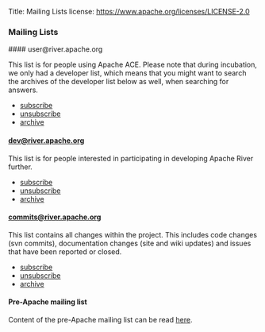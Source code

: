 Title: Mailing Lists
license: https://www.apache.org/licenses/LICENSE-2.0


### Mailing Lists

<div class="space-mn"></div>
#### user@river.apache.org

This list is for people using Apache ACE. Please note that during incubation, we only had a developer list, which means
that you might want to search the archives of the developer list below as well, when searching for answers.

* [subscribe](mailto:users-subscribe@river.apache.org)
* [unsubscribe](mailto:users-unsubscribe@river.apache.org)
* [archive](http://mail-archives.apache.org/mod_mbox/river-user/)

#### dev@river.apache.org

This list is for people interested in participating in developing Apache River further.

* [subscribe](mailto:dev-subscribe@river.apache.org)
* [unsubscribe](mailto:dev-unsubscribe@river.apache.org)
* [archive](http://mail-archives.apache.org/mod_mbox/river-dev/)

#### commits@river.apache.org

This list contains all changes within the project. This includes code changes (svn commits), documentation changes
(site and wiki updates) and issues that have been reported or closed.

* [subscribe](mailto:commits-subscribe@river.apache.org)
* [unsubscribe](mailto:commits-unsubscribe@river.apache.org)
* [archive](http://mail-archives.apache.org/mod_mbox/river-commits/)


#### Pre-Apache mailing list

Content of the pre-Apache mailing list can be read [here](http://osdir.com/ml/java.sun.jini/).
